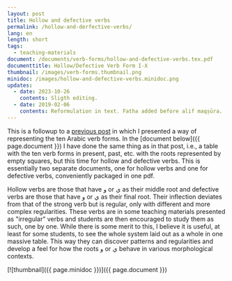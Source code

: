 ```yaml
---
layout: post
title: Hollow and defective verbs
permalink: /hollow-and-derfective-verbs/
lang: en
length: short
tags: 
  - teaching-materials
document: /documents/verb-forms/hollow-and-defective-verbs.tex.pdf
documenttitle: Hollow/Defective Verb Form I-X
thumbnail: /images/verb-forms.thumbnail.png
minidoc: /images/hollow-and-defective-verbs.minidoc.png
updates: 
  - date: 2023-10-26
    contents: Sligth editing.
  - date: 2019-02-06
    contents: Reformulation in text. Fatha added before alif maqṣūra.
---
```


This is a followup to a [previous post](/arabic-verb-forms/) in which I presented a way of representing the ten Arabic verb forms. In the [document below]({{ page.document }}) I have done the same thing as in that post, i.e., a table with the ten verb forms in present, past, etc. with the roots represented by empty squares, but this time for hollow and defective verbs. This is essentially two separate documents, one for hollow verbs and one for defective verbs, conveniently packaged in one pdf.

Hollow verbs are those that have و or&nbsp;ي as their middle root and defective verbs are those that have و or&nbsp;ي as their final root. Their inflection deviates from that of the strong verb but is regular, only with different and more complex regularities. These verbs are in some teaching materials presented as "irregular" verbs and students are then encouraged to study them as such, one by one. While there is some merit to this, I believe it is useful, at least for some students, to see the whole system laid out as a whole in one massive table. This way they can discover patterns and regularities and develop a feel for how the roots و or&nbsp;ي behave in various morphological contexts.

[![thumbnail]({{ page.minidoc }})]({{ page.document }})

